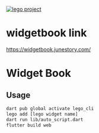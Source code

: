 [![lego project](https://img.shields.io/badge/powered%20by-lego-blue?logo=github)](https://github.com/melodysdreamj/lego)

# widgetbook link
https://widgetbook.junestory.com/


# Widget Book
## Usage
```bash
dart pub global activate lego_cli 
lego add [lego widget name]
dart run lib/auto_script.dart
flutter build web
```